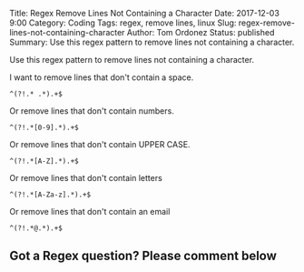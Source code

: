 Title: Regex Remove Lines Not Containing a Character
Date: 2017-12-03 9:00
Category: Coding
Tags: regex, remove lines, linux
Slug: regex-remove-lines-not-containing-character
Author: Tom Ordonez
Status: published
Summary: Use this regex pattern to remove lines not containing a character.

Use this regex pattern to remove lines not containing a character.

I want to remove lines that don't contain a space.
    
    ^(?!.* .*).+$

Or remove lines that don't contain numbers.
    
    ^(?!.*[0-9].*).+$

Or remove lines that don't contain UPPER CASE.
    
    ^(?!.*[A-Z].*).+$

Or remove lines that don't contain letters
    
    ^(?!.*[A-Za-z].*).+$

Or remove lines that don't contain an email
    
    ^(?!.*@.*).+$

## Got a Regex question? Please comment below